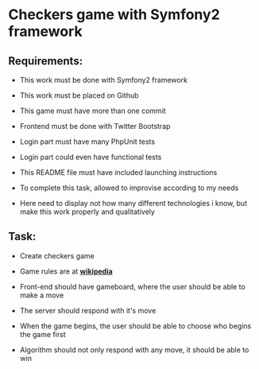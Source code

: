 Checkers game with Symfony2 framework
========================


Requirements:
--------------


  * This work must be done with Symfony2 framework

  * This work must be placed on Github

  * This game must have more than one commit

  * Frontend must be done with Twitter Bootstrap

  * Login part must have many PhpUnit tests

  * Login part could even have functional tests

  * This README file must have included launching instructions 

  * To complete this task, allowed to improvise according to my needs

  * Here need to display not how many different technologies i know, but make this work properly and qualitatively

 
Task:
--------------


  * Create checkers game

  * Game rules are at [**wikipedia**][1] 

  * Front-end should have gameboard, where the user should be able to make a move

  * The server should respond with it's move

  * When the game begins, the user should be able to choose who begins the game first

  * Algorithm should not only respond with any move, it should be able to win



[1]:  http://simple.wikipedia.org/wiki/Checkers
